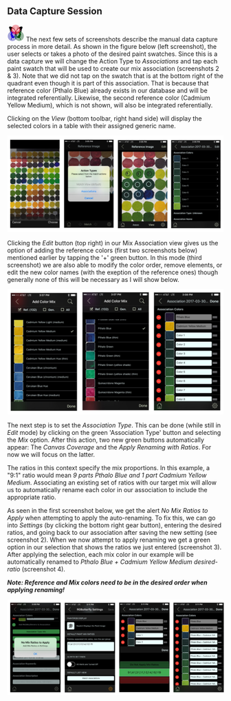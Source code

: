 ## Data Capture Session

![RGButterfly Logo](../images/RGButterfly_Logo.png) The next few sets of screenshots describe the manual data capture process in more detail. As shown in the figure below (left screenshot), the user selects or takes a photo of the desired paint swatches. Since this is a data capture we will change the Action Type to _Associations_ and tap each paint swatch that will be used to create our mix association (screenshots 2 & 3). Note that we did not tap on the swatch that is at the bottom right of the quadrant even though it is part of this association. That is because that reference color (Pthalo Blue) already exists in our database and will be integrated referentially. Likewise, the second reference color (Cadmium Yellow Medium), which is not shown, will also be integrated referentially.

Clicking on the _View_ (bottom toolbar, right hand side) will display the selected colors in a table with their assigned generic name.

![Data Capture Paints](../images/DataCapture_Paints.jpg)

Clicking the _Edit_ button (top right) in our Mix Association view gives us the option of adding the reference colors (first two screenshots below) mentioned earlier by tapping the '+' green button. In this mode (third screenshot) we are also able to modify the color order, remove elements, or edit the new color names (with the exeption of the reference ones) though generally none of this will be necessary as I will show below.

![Data Capture References](../images/DataCapture_References.jpg)

The next step is to set the _Association Type_. This can be done (while still in _Edit_ mode) by clicking on the green 'Association Type' button and selecting the _Mix_ option. After this action, two new green buttons automatically appear: The _Canvas Coverage_ and the _Apply Renaming with Ratios_. For now we will focus on the latter.

The ratios in this context specify the mix proportions. In this example, a "9:1" ratio would mean _9 parts Pthalo Blue and 1 part Cadmium Yellow Medium_. Associating an existing set of ratios with our target mix will allow us to automatically rename  each color in our association to include the appropriate ratio.

As seen in the first screenshot below, we get the alert _No Mix Ratios to Apply_ when attempting to apply the auto-renaming. To fix this, we can go into _Settings_ (by clicking the bottom right gear button), entering the desired ratios, and going back to our association after saving the new setting (see screenshot 2). When we now attempt to apply renaming we get a green option in our selection that shows the ratios we just entered (screenshot 3). After applying the selection, each mix color in our example will be automatically renamed to _Pthalo Blue + Cadmium Yellow Medium desired-ratio_ (screenshot 4).

___Note: Reference and Mix colors need to be in the desired order when applying renaming!___

![Data Capture Ratios](../images/DataCapture_Ratios.jpg)


